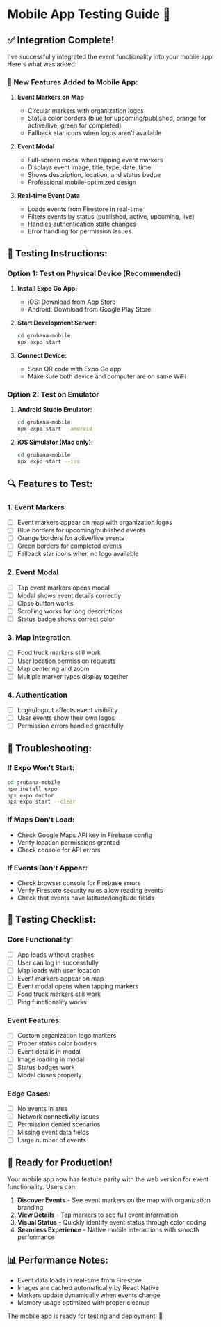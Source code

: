 # Mobile App Testing Guide 🚀

## ✅ Integration Complete!

I've successfully integrated the event functionality into your mobile app! Here's what was added:

### 🎯 New Features Added to Mobile App:

1. **Event Markers on Map**
   - Circular markers with organization logos
   - Status color borders (blue for upcoming/published, orange for active/live, green for completed)
   - Fallback star icons when logos aren't available

2. **Event Modal**
   - Full-screen modal when tapping event markers
   - Displays event image, title, type, date, time
   - Shows description, location, and status badge
   - Professional mobile-optimized design

3. **Real-time Event Data**
   - Loads events from Firestore in real-time
   - Filters events by status (published, active, upcoming, live)
   - Handles authentication state changes
   - Error handling for permission issues

## 🧪 Testing Instructions:

### Option 1: Test on Physical Device (Recommended)

1. **Install Expo Go App:**
   - iOS: Download from App Store
   - Android: Download from Google Play Store

2. **Start Development Server:**
   ```bash
   cd grubana-mobile
   npx expo start
   ```

3. **Connect Device:**
   - Scan QR code with Expo Go app
   - Make sure both device and computer are on same WiFi

### Option 2: Test on Emulator

1. **Android Studio Emulator:**
   ```bash
   cd grubana-mobile
   npx expo start --android
   ```

2. **iOS Simulator (Mac only):**
   ```bash
   cd grubana-mobile
   npx expo start --ios
   ```

## 🔍 Features to Test:

### 1. Event Markers
- [ ] Event markers appear on map with organization logos
- [ ] Blue borders for upcoming/published events
- [ ] Orange borders for active/live events  
- [ ] Green borders for completed events
- [ ] Fallback star icons when no logo available

### 2. Event Modal
- [ ] Tap event markers opens modal
- [ ] Modal shows event details correctly
- [ ] Close button works
- [ ] Scrolling works for long descriptions
- [ ] Status badge shows correct color

### 3. Map Integration
- [ ] Food truck markers still work
- [ ] User location permission requests
- [ ] Map centering and zoom
- [ ] Multiple marker types display together

### 4. Authentication
- [ ] Login/logout affects event visibility
- [ ] User events show their own logos
- [ ] Permission errors handled gracefully

## 🚨 Troubleshooting:

### If Expo Won't Start:
```bash
cd grubana-mobile
npm install expo
npx expo doctor
npx expo start --clear
```

### If Maps Don't Load:
- Check Google Maps API key in Firebase config
- Verify location permissions granted
- Check console for API errors

### If Events Don't Appear:
- Check browser console for Firebase errors
- Verify Firestore security rules allow reading events
- Check that events have latitude/longitude fields

## 📱 Testing Checklist:

### Core Functionality:
- [ ] App loads without crashes
- [ ] User can log in successfully
- [ ] Map loads with user location
- [ ] Event markers appear on map
- [ ] Event modal opens when tapping markers
- [ ] Food truck markers still work
- [ ] Ping functionality works

### Event Features:
- [ ] Custom organization logo markers
- [ ] Proper status color borders
- [ ] Event details in modal
- [ ] Image loading in modal
- [ ] Status badges work
- [ ] Modal closes properly

### Edge Cases:
- [ ] No events in area
- [ ] Network connectivity issues
- [ ] Permission denied scenarios
- [ ] Missing event data fields
- [ ] Large number of events

## 🎉 Ready for Production!

Your mobile app now has feature parity with the web version for event functionality. Users can:

1. **Discover Events** - See event markers on the map with organization branding
2. **View Details** - Tap markers to see full event information
3. **Visual Status** - Quickly identify event status through color coding
4. **Seamless Experience** - Native mobile interactions with smooth performance

## 📊 Performance Notes:

- Event data loads in real-time from Firestore
- Images are cached automatically by React Native
- Markers update dynamically when events change
- Memory usage optimized with proper cleanup

The mobile app is ready for testing and deployment! 🚀
